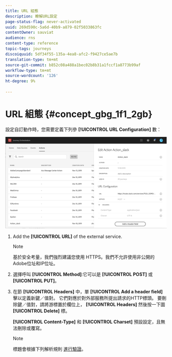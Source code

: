 ```yaml
---
title: URL 組態
description: 瞭解URL設定
page-status-flag: never-activated
uuid: 269d590c-5a6d-40b9-a879-02f5033863fc
contentOwner: sauviat
audience: rns
content-type: reference
topic-tags: journeys
discoiquuid: 5df34f55-135a-4ea8-afc2-f9427ce5ae7b
translation-type: tm+mt
source-git-commit: b852c08a488a1bec02b8b31a1fccf1a8773b99af
workflow-type: tm+mt
source-wordcount: '126'
ht-degree: 9%

---
```



# URL 組態 {#concept_gbg_1f1_2gb}

設定自訂動作時，您需要定義下列參 **[!UICONTROL URL Configuration]** 數：

![](../assets/journeyurlconfiguration.png)

1. Add the **[!UICONTROL URL]** of the external service.

   >[!NOTE]
   >
   >基於安全考量，我們強烈建議您使用 HTTPS。我們不允許使用非公開的Adobe位址和IP位址。

1. 選擇呼叫 **[!UICONTROL Method]**:它可以是 **[!UICONTROL POST]** 或 **[!UICONTROL PUT]**。
1. 在節 **[!UICONTROL Headers]** 中，單 **[!UICONTROL Add a header field]** 擊以定義新鍵／值對。 它們對應於對外部服務所提出請求的HTTP標頭。 要刪除鍵／值對，請將游標置於欄位上， **[!UICONTROL Headers]** 然後按一下圖 **[!UICONTROL Delete]** 標。

   **[!UICONTROL Content-Type]** 和 **[!UICONTROL Charset]** 預設設定，且無法刪除或覆寫。

   >[!NOTE]
   >
   >標題會根據下列解析規則 [進行驗證](https://tools.ietf.org/html/rfc7230#section-3.2.4)。
